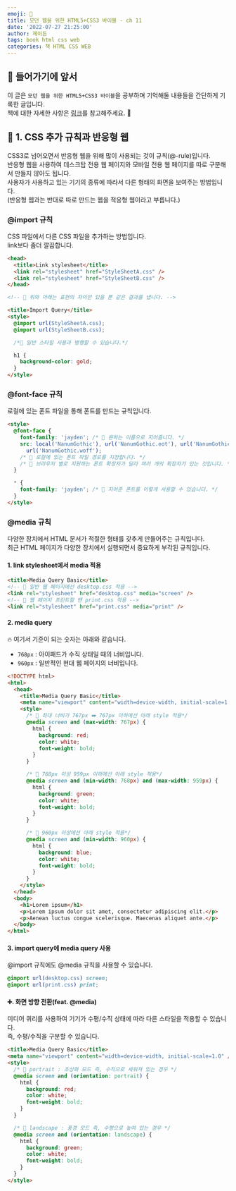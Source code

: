 ```yaml
---
emoji: 📖
title: 모던 웹을 위한 HTML5+CSS3 바이블 - ch 11
date: '2022-07-27 21:25:00'
author: 제이든
tags: book html css web
categories: 책 HTML CSS WEB
---
```


## 🍎 들어가기에 앞서

이 글은 `모던 웹을 위한 HTML5+CSS3 바이블`을 공부하며 기억해둘 내용들을 간단하게 기록한 글입니다. <br/>
책에 대한 자세한 사항은 [링크](https://www.hanbit.co.kr/store/books/look.php?p_code=B8371709349)를 참고해주세요. 👏

## 📖 1. CSS 추가 규칙과 반응형 웹

CSS3로 넘어오면서 반응형 웹을 위해 많이 사용되는 것이 규칙(@-rule)입니다.<br/>
반응형 웹을 사용하여 데스크탑 전용 웹 페이지와 모바일 전용 웹 페이지를 따로 구분해서 만들지 않아도 됩니다.<br/>
사용자가 사용하고 있는 기기의 종류에 따라서 다른 형태의 화면을 보여주는 방법입니다.<br/>
(반응형 웹과는 반대로 따로 만드는 웹을 적응형 웹이라고 부릅니다.)

### @import 규칙

CSS 파일에서 다른 CSS 파일을 추가하는 방법입니다.<br/>
link보다 좀더 깔끔합니다.

```html
<head>
  <title>Link stylesheet</title>
  <link rel="stylesheet" href="StyleSheetA.css" />
  <link rel="stylesheet" href="StyleSheetB.css" />
</head>

<!-- 🌟 위와 아래는 표현의 차이만 있을 뿐 같은 결과를 냅니다. -->

<title>Import Query</title>
<style>
  @import url(StyleSheetA.css);
  @import url(StyleSheetB.css);

  /*🌟 일반 스타일 사용과 병행할 수 있습니다.*/

  h1 {
    background-color: gold;
  }
</style>
```

### @font-face 규칙

로컬에 있는 폰트 파일을 통해 폰트를 만드는 규칙입니다.

```html
<style>
  @font-face {
    font-family: 'jayden'; /* 🌟 원하는 이름으로 지어줍니다. */
    src: local('NanumGothic'), url('NanumGothic.eot'), url('NanumGothic.ttf'),
      url('NanumGothic.woff');
    /* 🌟 로컬에 있는 폰트 파일 경로를 지정합니다. */
    /* 🌟 브라우저 별로 지원하는 폰트 확장자가 달라 여러 개의 확장자가 있는 것입니다. */
  }

  * {
    font-family: 'jayden'; /* 🌟 지어준 폰트를 이렇게 사용할 수 있습니다. */
  }
</style>
```

### @media 규칙

다양한 장치에서 HTML 문서가 적절한 형태를 갖추게 만들어주는 규칙입니다.<br/>
최근 HTML 페이지가 다양한 장치에서 실행되면서 중요하게 부각된 규칙입니다.

#### 1. link stylesheet에서 media 적용

```html
<title>Media Query Basic</title>
<!-- 🌟 일반 웹 페이지에선 desktop.css 적용 -->
<link rel="stylesheet" href="desktop.css" media="screen" />
<!-- 🌟 웹 페이지 프린트할 땐 print.css 적용 -->
<link rel="stylesheet" href="print.css" media="print" />
```

#### 2. media query

🔥 여기서 기준이 되는 숫자는 아래와 같습니다.

- `768px` : 아이패드가 수직 상태일 때의 너비입니다.
- `960px` : 일반적인 현대 웹 페이지의 너비입니다.

```html
<!DOCTYPE html>
<html>
  <head>
    <title>Media Query Basic</title>
    <meta name="viewport" content="width=device-width, initial-scale=1.0" />
    <style>
      /* 🌟 최대 너비가 767px ➡️ 767px 이하에선 아래 style 적용*/
      @media screen and (max-width: 767px) {
        html {
          background: red;
          color: white;
          font-weight: bold;
        }
      }

      /* 🌟 768px 이상 959px 이하에선 아래 style 적용*/
      @media screen and (min-width: 768px) and (max-width: 959px) {
        html {
          background: green;
          color: white;
          font-weight: bold;
        }
      }

      /* 🌟 960px 이상에선 아래 style 적용*/
      @media screen and (min-width: 960px) {
        html {
          background: blue;
          color: white;
          font-weight: bold;
        }
      }
    </style>
  </head>
  <body>
    <h1>Lorem ipsum</h1>
    <p>Lorem ipsum dolor sit amet, consectetur adipiscing elit.</p>
    <p>Aenean luctus congue scelerisque. Maecenas aliquet ante.</p>
  </body>
</html>
```

#### 3. import query에 media query 사용

@import 규칙에도 @media 규칙을 사용할 수 있습니다.

```css
@import url(desktop.css) screen;
@import url(print.css) print;
```

#### ➕. 화면 방향 전환(feat. @media)

미디어 쿼리를 사용하여 기기가 수평/수직 상태에 따라 다른 스타일을 적용할 수 있습니다.<br/>
즉, 수평/수직을 구분할 수 있습니다.

```html
<title>Media Query Basic</title>
<meta name="viewport" content="width=device-width, initial-scale=1.0" />
<style>
  /* 🌟 portrait : 초상화 모드 즉, 수직으로 세워져 있는 경우 */
  @media screen and (orientation: portrait) {
    html {
      background: red;
      color: white;
      font-weight: bold;
    }
  }

  /* 🌟 landscape : 풍경 모드 즉, 수평으로 놓여 있는 경우 */
  @media screen and (orientation: landscape) {
    html {
      background: green;
      color: white;
      font-weight: bold;
    }
  }
</style>
```

```toc

```
